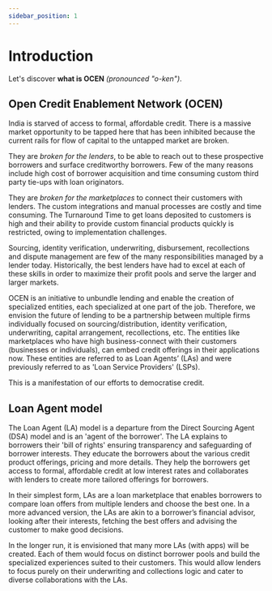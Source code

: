```yaml
---
sidebar_position: 1
---
```


# Introduction

Let's discover **what is OCEN** *(pronounced "o-ken")*.

## Open Credit Enablement Network (OCEN)

India is starved of access to formal, affordable credit. There is a massive market opportunity to be tapped here that has been inhibited because the current rails for flow of capital to the untapped market are broken.

They are *broken for the lenders*, to be able to reach out to these prospective borrowers and surface creditworthy borrowers. Few of the many reasons include high cost of borrower acquisition and time consuming custom third party tie-ups with loan originators.

They are *broken for the marketplaces* to connect their customers with lenders. The custom integrations and manual processes are costly and time consuming. The Turnaround Time to get loans deposited to customers is high and their ability to provide custom financial products quickly is restricted, owing to implementation challenges.

Sourcing, identity verification, underwriting, disbursement, recollections and dispute management are few of the many responsibilities managed by a lender today. Historically, the best lenders have had to excel at each of these skills in order to maximize their profit pools and serve the larger and larger markets.

OCEN is an initiative to unbundle lending and enable the creation of specialized entities, each specialized at one part of the job. Therefore, we envision the future of lending to be a partnership between multiple firms individually focused on sourcing/distribution, identity verification, underwriting, capital arrangement, recollections, etc. The entities like marketplaces who have high business-connect with their customers (businesses or individuals), can embed credit offerings in their applications now. These entities are referred to as Loan Agents’ (LAs) and were previously referred to as 'Loan Service Providers' (LSPs).

This is a manifestation of our efforts to democratise credit.

## Loan Agent model

The Loan Agent (LA) model is a departure from the Direct Sourcing Agent (DSA) model and is an 'agent of the borrower'. The LA explains to borrowers their 'bill of rights' ensuring transparency and safeguarding of borrower interests. They educate the borrowers about the various credit product offerings, pricing and more details. They help the borrowers get access to formal, affordable credit at low interest rates and collaborates with lenders to create more tailored offerings for borrowers.

In their simplest form, LAs are a loan marketplace that enables borrowers to compare loan offers from multiple lenders and choose the best one. In a more advanced version, the LAs are akin to a borrower’s financial advisor, looking after their interests, fetching the best offers and advising the customer to make good decisions.

In the longer run, it is envisioned that many more LAs (with apps) will be created. Each of them would focus on distinct borrower pools and build the specialized experiences suited to their customers. This would allow lenders to focus purely on their underwriting and collections logic and cater to diverse collaborations with the LAs.
